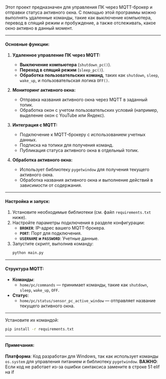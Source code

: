 


Этот проект предназначен для управления ПК через MQTT-брокер и отправки статуса активного окна. С помощью этой программы можно выполнять удаленные команды, такие как выключение компьютера, перевод в спящий режим и пробуждение, а также отслеживать, какое окно активно в данный момент.

---

#### Основные функции:

1. **Удаленное управление ПК через MQTT:**
   - **Выключение компьютера** (`shutdown_pc()`).
   - **Переход в спящий режим** (`sleep_pc()`).
   - **Обработка пользовательских команд**, таких как `shutdown`, `sleep`, `wake_up`, и пользовательская логика `OFF()`.

2. **Мониторинг активного окна:**
   - Отправка названия активного окна через MQTT в заданный топик.
   - Обработка окон с учетом пользовательских условий (например, выделение окон с YouTube или Яндекс).

3. **Интеграция с MQTT:**
   - Подключение к MQTT-брокеру с использованием учетных данных.
   - Подписка на топики для получения команд.
   - Публикация статуса активного окна в отдельный топик.

4. **Обработка активного окна:**
   - Использует библиотеку `pygetwindow` для получения текущего активного окна.
   - Обработка названия активного окна и выполнение действий в зависимости от содержания.

---

#### Настройка и запуск:

1. Установите необходимые библиотеки (см. файл `requirements.txt` ниже).
2. Настройте параметры подключения в разделе конфигурации:
   - **`BROKER`**: IP-адрес вашего MQTT-брокера.
   - **`PORT`**: Порт для подключения.
   - **`USERNAME` и `PASSWORD`**: Учетные данные.
3. Запустите скрипт, выполнив команду:
   ```bash
   python main.py
   ```

---

#### Структура MQTT:

- **Команды**:
  - `home/pc/commands` — принимает команды, такие как `shutdown`, `sleep`, `wake_up`, `OFF`.
- **Статус**:
  - `home/pc/status/sensor_pc_active_window` — отправляет название текущего активного окна.

---



Установите их командой:

```bash
pip install -r requirements.txt
```

---

#### Примечания:

 **Платформа**: Код разработан для Windows, так как использует команды `os.system` для управления питанием и библиотеку `pygetwindow`.
**ВАЖНО**: Если код не работает из-за ошибки синтаксиса замените в строке 51 elif на if


